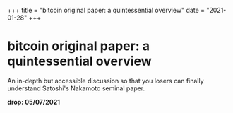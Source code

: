 +++
title = "bitcoin original paper: a quintessential overview"
date = "2021-01-28"
+++



# bitcoin original paper: a quintessential overview

An in-depth but accessible discussion so that you losers can finally understand Satoshi's Nakamoto seminal paper.

**drop: 05/07/2021**